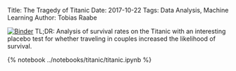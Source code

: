 Title: The Tragedy of Titanic
Date: 2017-10-22
Tags: Data Analysis, Machine Learning
Author: Tobias Raabe

[![Binder](https://mybinder.org/badge.svg)](https://mybinder.org/v2/gh/tobiasraabe/tobiasraabe.github.io/sources?filepath=notebooks%2Ftitanic%2Ftitanic.ipynb)
TL;DR: Analysis of survival rates on the Titanic with an interesting placebo
test for whether traveling in couples increased the likelihood of survival.

{% notebook ../notebooks/titanic/titanic.ipynb %}
